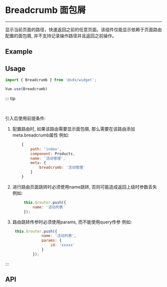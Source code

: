 # Breadcrumb 面包屑
---
显示当前页面的路径，快速返回之前的任意页面。该组件仅能显示依赖于页面路由配置的面包屑, 并不支持记录操作路径并且返回之前操作。

## Example

<Common-BasicUsage>
<widget-breadcrumb-index></widget-breadcrumb-index>
  <highlight-code slot="codeText" lang="vue">
    <template>
      <bread-crumb></bread-crumb>
    </template>
  </highlight-code>
  </Common-BasicUsage>

## Usage

```js
import { Breadcrumb } from '@sdx/widget';

Vue.use(Breadcrumb)
```

::: tip 

<br>

引入后使用前提条件:
1. 配置路由时, 如果该路由需要显示面包屑, 那么需要在该路由添加meta.breadcrumb属性
   例如:
   ```js
       {
           path: 'index',
           component: Products,
           name: '活动管理',
           meta: {
               breadcrumb: '活动管理'
           }
       }
   ```
   
2. 进行路由页面跳转时必须使用name跳转, 否则可能造成返回上级时参数丢失
   例如:
   
   ```js
        this.$router.push({
            name: '活动列表'
        });
    ```

3. 路由跳转传参时必须使用params, 而不能使用query传参
   例如:
   
   ```js
    this.$router.push({
                name: '活动列表',
                params: {
                    id: 'xxxxx'
                }
            });
    ```
        
:::

## API

 <widget-breadcrumb-api slot="api" />